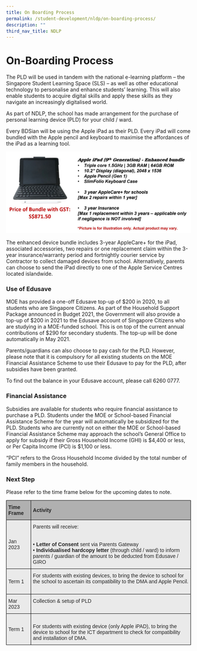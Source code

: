 ```yaml
---
title: On Boarding Process
permalink: /student-development/nldp/on-boarding-process/
description: ""
third_nav_title: NDLP
---
```

On-Boarding Process
===================

The PLD will be used in tandem with the national e-learning platform – the Singapore Student Learning Space (SLS) – as well as other educational technology to personalise and enhance students’ learning. This will also enable students to acquire digital skills and apply these skills as they navigate an increasingly digitalised world.

  

As part of NDLP, the school has made arrangement for the purchase of personal learning device (PLD) for your child / ward.&nbsp;

  

Every BDSian will be using the Apple iPad as their PLD. Every iPad will come bundled with the Apple pencil and keyboard to maximise the affordances of the iPad as a learning tool.


![](/images/apple0705.jpg)

The enhanced device bundle includes 3-year AppleCare+ for the iPad, associated accessories, two repairs or one replacement claim within the 3-year insurance/warranty period and fortnightly courier service by Contractor to collect damaged devices from school. Alternatively, parents can choose to send the iPad directly to one of the Apple Service Centres located islandwide.

### Use of Edusave

MOE has provided a one-off Edusave top-up of $200 in 2020, to all students who are Singapore Citizens. As part of the Household Support Package announced in Budget 2021, the Government will also provide a top-up of $200 in 2021 to the Edusave account of Singapore Citizens who are studying in a MOE-funded school. This is on top of the current annual contributions of $290 for secondary students. The top-up will be done automatically in May 2021.

  

Parents/guardians can also choose to pay cash for the PLD. However, please note that it is compulsory for all existing students on the MOE Financial Assistance Scheme to use their Edusave to pay for the PLD, after subsidies have been granted.

  

To find out the balance in your Edusave account, please call 6260 0777.

### Financial Assistance

Subsidies are available for students who require financial assistance to purchase a PLD. Students under the MOE or School-based Financial Assistance Scheme for the year will automatically be subsidized for the PLD. Students who are currently not on either the MOE or School-based Financial Assistance Scheme may approach the school’s General Office to apply for subsidy if their Gross Household Income (GHI) is $4,400 or less, or Per Capita Income (PCI) is $1,100 or less.

  

“PCI” refers to the Gross Household Income divided by the total number of family members in the household.

### Next Step

Please refer to the time frame below for the upcoming dates to note.

<style type="text/css">
.tg  {border-collapse:collapse;border-spacing:0;}
.tg td{border-color:black;border-style:solid;border-width:1px;font-family:Arial, sans-serif;font-size:14px;
  overflow:hidden;padding:10px 5px;word-break:normal;}
.tg th{border-color:black;border-style:solid;border-width:1px;font-family:Arial, sans-serif;font-size:14px;
  font-weight:normal;overflow:hidden;padding:10px 5px;word-break:normal;}
.tg .tg-y7qa{background-color:#EAEAEA;color:#222;text-align:left;vertical-align:top}
.tg .tg-xxiv{background-color:#B0B0B0;color:#222;font-weight:bold;text-align:left;vertical-align:middle}
.tg .tg-bvia{background-color:#EAEAEA;color:#222;text-align:left;vertical-align:middle}
</style>
<table class="tg">
<thead>
  <tr>
    <th class="tg-xxiv"><span style="color:#222;background-color:#B0B0B0">Time Frame</span></th>
    <th class="tg-xxiv"><span style="color:#222;background-color:#B0B0B0">Activity</span></th>
  </tr>
</thead>
<tbody>
  <tr>
    <td class="tg-bvia"><span style="color:#222;background-color:#EAEAEA">Jan 2023</span></td>
    <td class="tg-bvia"><span style="color:#222;background-color:#EAEAEA">Parents will receive:</span><br><br><br>•    <span style="font-weight:bold">Letter of Consent</span> sent via Parents Gateway<br>•    <span style="font-weight:bold">Individualised hardcopy letter</span> (through child / ward) to inform parents / guardian of the amount to be deducted from Edusave / GIRO</td>
  </tr>
  <tr>
    <td class="tg-bvia"><span style="color:#222;background-color:#EAEAEA">Term 1</span></td>
    <td class="tg-y7qa"><span style="color:#222;background-color:#EAEAEA">For students with existing devices, to bring the device to school for the school to ascertain its compatibility to the DMA and Apple Pencil.</span><br><br></td>
  </tr>
  <tr>
    <td class="tg-bvia"><span style="color:#222;background-color:#EAEAEA">Mar 2023</span></td>
    <td class="tg-y7qa"><span style="color:#222;background-color:#EAEAEA">Collection &amp; setup of PLD </span><br><br></td>
  </tr>
  <tr>
    <td class="tg-bvia"><span style="color:#222;background-color:#EAEAEA"> Term 1</span></td>
    <td class="tg-bvia"><span style="color:#222;background-color:#EAEAEA"> </span><br><span style="color:#222;background-color:#EAEAEA">For students with existing device (only Apple iPAD), to bring the device to school for the ICT department to check for compatibility and installation of DMA.</span></td>
  </tr>
</tbody>
</table>